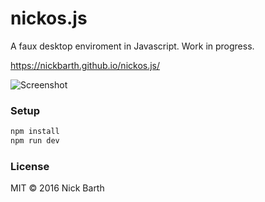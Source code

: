 # nickos.js

A faux desktop enviroment in Javascript. Work in progress.

https://nickbarth.github.io/nickos.js/

![Screenshot](https://cdn.rawgit.com/nickbarth/nickos.js/e3bd5201cb2143e7a3147a3cb95cfbecba6226b4/screenshot.png)

### Setup

```bash
npm install
npm run dev
```

### License

MIT &copy; 2016 Nick Barth
